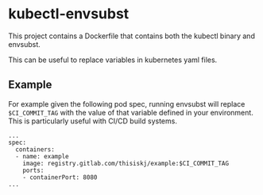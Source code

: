 # kubectl-envsubst

This project contains a Dockerfile that contains both the kubectl binary and envsubst.

This can be useful to replace variables in kubernetes yaml files.

## Example

For example given the following pod spec, running envsubst will replace `$CI_COMMIT_TAG` with the value of that variable defined in your environment. This is particularly useful with CI/CD build systems.

```
...
spec:
  containers:
  - name: example
    image: registry.gitlab.com/thisiskj/example:$CI_COMMIT_TAG
    ports:
    - containerPort: 8080
...
```
